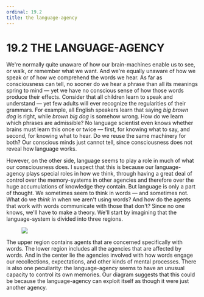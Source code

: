 ```yaml
---
ordinal: 19.2
title: the language-agency
---
```


# 19.2 THE LANGUAGE-AGENCY 

<p>We're normally quite unaware of how our brain-machines enable us to see, or walk, or remember what we want. And we're equally unaware of how we speak or of how we comprehend the words we hear. As far as consciousness can tell, no sooner do we hear a phrase than all its meanings spring to mind &mdash; yet we have no conscious sense of how those words produce their effects. Consider that all children learn to speak and understand &mdash; yet few adults will ever recognize the regularities of their grammars. For example, all English speakers learn that saying <em>big brown dog</em> is right, while <em>brown big dog</em> is somehow wrong. How do we learn which phrases are admissible? No language scientist even knows whether brains must learn this once or twice &mdash; first, for knowing what to say, and second, for knowing what to hear. Do we reuse the same machinery for both? Our conscious minds just cannot tell, since consciousness does not reveal how language works.</p>
<p>However, on the other side, language seems to play a role in much of what our consciousness does. I suspect that this is because our language-agency plays special roles in how we think, through having a great deal of control over the memory-systems in other agencies and therefore over the huge accumulations of knowledge they contain. But language is only a part of thought. We sometimes seem to think in words &mdash; and sometimes not. What do we <em>think in</em> when we aren't using words? And how do the agents that work with words communicate with those that don't? Since no one knows, we'll have to make a theory. We'll start by imagining that the language-system is divided into three regions.</p>
<figure><img src="/images/ch19/19-1.png"></img></figure>
<p>The upper region contains agents that are concerned specifically with words. The lower region includes all the agencies that are affected by words. And in the center lie the agencies involved with how words engage our recollections, expectations, and other kinds of mental processes. There is also one peculiarity: the language-agency seems to have an unusual capacity to control its own memories. Our diagram suggests that this could be because the language-agency can exploit itself as though it were just another agency.</p>